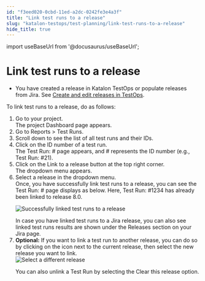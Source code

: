 ```yaml
---
id: "f3eed020-0cbd-11ed-a2dc-0242fe3e4a3f"
title: "Link test runs to a release"
slug: "katalon-testops/test-planning/link-test-runs-to-a-release"
hide_title: true
---
```

import useBaseUrl from '@docusaurus/useBaseUrl';


# <a id="task-843" class="anchor_top_offset"/><a id="ariaid-title1" class="anchor_top_offset"/>Link test runs to a release

<div xmlns="http://www.w3.org/1999/xhtml" className="section prereq p"><ul className="ul"><li className="li"><p className="p">You have created a release in <span className="ph">Katalon TestOps</span> or populate releases from Jira. See <a className="xref" href="/docs/katalon-testops/test-planning/create-and-edit-releases-in-testops">Create and edit releases in TestOps</a>. </p></li></ul></div>
<section xmlns="http://www.w3.org/1999/xhtml" className="section context">To link test runs to a release, do as follows:</section> 
<ol xmlns="http://www.w3.org/1999/xhtml" className="ol steps"><li className="li step stepexpand"><span className="ph cmd">Go to your project.</span><div className="itemgroup stepresult">The project <span className="ph uicontrol">Dashboard</span> page appears.</div></li><li className="li step stepexpand"><span className="ph cmd">Go to <span className="ph uicontrol">Reports</span> &gt; <span className="ph uicontrol">Test Runs</span>.</span></li><li className="li step stepexpand"><span className="ph cmd">Scroll down to see the list of all test runs and their IDs.</span></li><li className="li step stepexpand"><span className="ph cmd">Click on the ID number of a test run.</span><div className="itemgroup info">The <span className="ph uicontrol">Test Run: #</span> page appears, and <span className="ph uicontrol">#</span> represents the ID number (e.g., Test Run: #21).</div></li><li className="li step stepexpand"><span className="ph cmd">Click on the <span className="ph uicontrol">Link to a release</span> button at the top right corner.</span><div className="itemgroup stepresult">The dropdown menu appears.</div></li><li className="li step stepexpand"><span className="ph cmd">Select a release in the dropdown menu.</span><div className="itemgroup stepresult">Once, you have successfully link test runs to a release, you can see the <span className="ph uicontrol">Test Run: #</span> page displays as below. Here, <span className="ph uicontrol">Test Run: #1234</span> has already been linked to release <span className="ph uicontrol">8.0</span>.<p className="p"><img className="image" src={useBaseUrl("/7fd43450-0d58-11ed-a2dc-0242fe3e4a3f.png")} alt="Successfully linked test runs to a release" /></p>In case you have linked test runs to a Jira release, you can also see linked   test runs results are shown under the <span className="ph uicontrol">Releases</span> section on your Jira page.</div></li><li className="li step stepexpand"><span className="ph cmd"><strong className="ph b">Optional:</strong> If you want to link a test run to another release, you can do so by  clicking on the icon next to the current release, then select the new release you want to link.</span><div className="itemgroup info"><img className="image" src={useBaseUrl("/08fa6a00-0d5a-11ed-a2dc-0242fe3e4a3f.png")} alt="Select a different release" /></div><div className="itemgroup info"><p className="p">You can also unlink a Test Run by selecting the <span className="ph uicontrol">Clear this release</span> option.</p></div></li></ol> 
